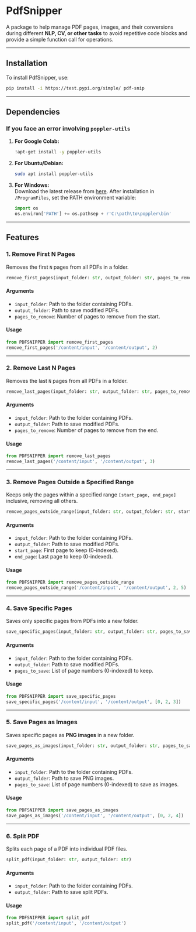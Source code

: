 # PdfSnipper

A package to help manage PDF pages, images, and their conversions during different **NLP, CV, or other tasks** to avoid repetitive code blocks and provide a simple function call for operations.

---

## **Installation**

To install PdfSnipper, use:

```bash
pip install -i https://test.pypi.org/simple/ pdf-snip
```

---

## **Dependencies**

### **If you face an error involving `poppler-utils`**
1. **For Google Colab:**  
   ```bash
   !apt-get install -y poppler-utils
   ```
2. **For Ubuntu/Debian:**  
   ```bash
   sudo apt install poppler-utils
   ```
3. **For Windows:**  
   Download the latest release from [here](https://github.com/oschwartz10612/poppler-windows/releases).
   After installation in `/ProgramFiles`, set the PATH environment variable:

   ```python
   import os
   os.environ['PATH'] += os.pathsep + r'C:\path\to\poppler\bin'
   ```

---

## **Features**

### **1. Remove First N Pages**
Removes the first `N` pages from all PDFs in a folder.

```python
remove_first_pages(input_folder: str, output_folder: str, pages_to_remove: int)
```

#### **Arguments**
- `input_folder`: Path to the folder containing PDFs.
- `output_folder`: Path to save modified PDFs.
- `pages_to_remove`: Number of pages to remove from the start.

#### **Usage**
```python
from PDFSNIPPER import remove_first_pages
remove_first_pages('/content/input', '/content/output', 2)
```

---

### **2. Remove Last N Pages**
Removes the last `N` pages from all PDFs in a folder.

```python
remove_last_pages(input_folder: str, output_folder: str, pages_to_remove: int)
```

#### **Arguments**
- `input_folder`: Path to the folder containing PDFs.
- `output_folder`: Path to save modified PDFs.
- `pages_to_remove`: Number of pages to remove from the end.

#### **Usage**
```python
from PDFSNIPPER import remove_last_pages
remove_last_pages('/content/input', '/content/output', 3)
```

---

### **3. Remove Pages Outside a Specified Range**
Keeps only the pages within a specified range `[start_page, end_page]` inclusive, removing all others.

```python
remove_pages_outside_range(input_folder: str, output_folder: str, start_page: int, end_page: int)
```

#### **Arguments**
- `input_folder`: Path to the folder containing PDFs.
- `output_folder`: Path to save modified PDFs.
- `start_page`: First page to keep (0-indexed).
- `end_page`: Last page to keep (0-indexed).

#### **Usage**
```python
from PDFSNIPPER import remove_pages_outside_range
remove_pages_outside_range('/content/input', '/content/output', 2, 5)
```

---

### **4. Save Specific Pages**
Saves only specific pages from PDFs into a new folder.

```python
save_specific_pages(input_folder: str, output_folder: str, pages_to_save: list)
```

#### **Arguments**
- `input_folder`: Path to the folder containing PDFs.
- `output_folder`: Path to save modified PDFs.
- `pages_to_save`: List of page numbers (0-indexed) to keep.

#### **Usage**
```python
from PDFSNIPPER import save_specific_pages
save_specific_pages('/content/input', '/content/output', [0, 2, 3])
```

---

### **5. Save Pages as Images**
Saves specific pages as **PNG images** in a new folder.

```python
save_pages_as_images(input_folder: str, output_folder: str, pages_to_save: list)
```

#### **Arguments**
- `input_folder`: Path to the folder containing PDFs.
- `output_folder`: Path to save PNG images.
- `pages_to_save`: List of page numbers (0-indexed) to save as images.

#### **Usage**
```python
from PDFSNIPPER import save_pages_as_images
save_pages_as_images('/content/input', '/content/output', [0, 2, 4])
```

---

### **6. Split PDF**
Splits each page of a PDF into individual PDF files.

```python
split_pdf(input_folder: str, output_folder: str)
```

#### **Arguments**
- `input_folder`: Path to the folder containing PDFs.
- `output_folder`: Path to save split PDFs.

#### **Usage**
```python
from PDFSNIPPER import split_pdf
split_pdf('/content/input', '/content/output')
```

